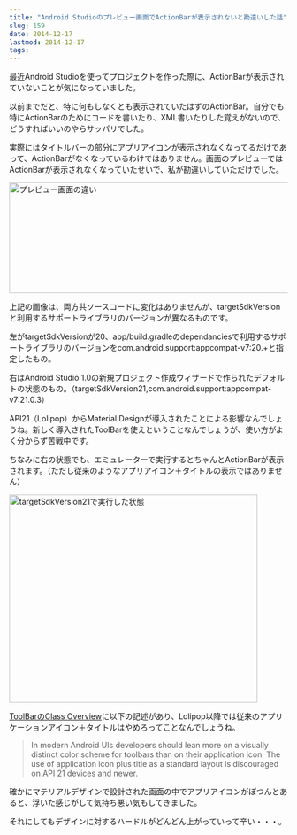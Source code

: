 ```yaml
---
title: "Android Studioのプレビュー画面でActionBarが表示されないと勘違いした話"
slug: 159
date: 2014-12-17
lastmod: 2014-12-17
tags: 
---
```


最近Android Studioを使ってプロジェクトを作った際に、ActionBarが表示されていないことが気になっていました。

以前までだと、特に何もしなくとも表示されていたはずのActionBar。自分でも特にActionBarのためにコードを書いたり、XML書いたりした覚えがないので、どうすればいいのやらサッパリでした。

実際にはタイトルバーの部分にアプリアイコンが表示されなくなってるだけであって、ActionBarがなくなっているわけではありません。画面のプレビューではActionBarが表示されなくなっていたせいで、私が勘違いしていただけでした。

<img src="https://android.gcreate.jp/wp-content/uploads/2014/12/8fdb8546e320917af181bced700bd52e.jpg" alt="プレビュー画面の違い" title="プレビュー画面の違い.jpg" border="0" width="533" height="200" />

上記の画像は、両方共ソースコードに変化はありませんが、targetSdkVersionと利用するサポートライブラリのバージョンが異なるものです。

左がtargetSdkVersionが20、app/build.gradleのdependanciesで利用するサポートライブラリのバージョンをcom.android.support:appcompat-v7:20.+と指定したもの。

右はAndroid Studio 1.0の新規プロジェクト作成ウィザードで作られたデフォルトの状態のもの。（targetSdkVersion21,com.android.support:appcompat-v7:21.0.3）

API21（Lolipop）からMaterial Designが導入されたことによる影響なんでしょうね。新しく導入されたToolBarを使えということなんでしょうが、使い方がよく分からず苦戦中です。

ちなみに右の状態でも、エミュレーターで実行するとちゃんとActionBarが表示されます。（ただし従来のようなアプリアイコン＋タイトルの表示ではありません）

<img src="https://android.gcreate.jp/wp-content/uploads/2014/12/d7f22dabb779f47b9d675e0690eecba3.jpg" alt="targetSdkVersion21で実行した状態" title="targetSdkVersion21で実行した状態.jpg" border="0" width="449" height="376" />

<a href="http://developer.android.com/reference/android/widget/Toolbar.html">ToolBarのClass Overview</a>に以下の記述があり、Lolipop以降では従来のアプリケーションアイコン＋タイトルはやめろってことなんでしょうね。

<blockquote>
  In modern Android UIs developers should lean more on a visually distinct color scheme for toolbars than on their application icon. The use of application icon plus title as a standard layout is discouraged on API 21 devices and newer.

</blockquote>
確かにマテリアルデザインで設計された画面の中でアプリアイコンがぽつんとあると、浮いた感じがして気持ち悪い気もしてきました。

それにしてもデザインに対するハードルがどんどん上がっていって辛い・・・。


  